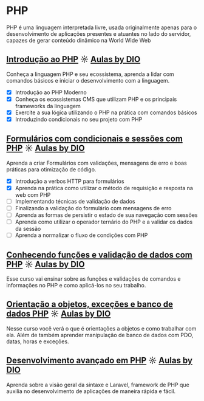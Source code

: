 # PHP
PHP é uma linguagem interpretada livre, usada originalmente apenas para o desenvolvimento de aplicações presentes e atuantes no lado do servidor, capazes de gerar conteúdo dinâmico na World Wide Web

## [Introdução ao PHP](https://github.com/kakanew/DIO_PHP/tree/master/Innovation_Introducao_PHP) ☼ [Aulas by DIO](https://web.digitalinnovation.one/course/introducao-ao-php/learning/e4a95f02-c8b5-4046-a657-335680c984d9?back=/track/sp-tech-desenvolvimento-back-end&bootcamp_id=003a02cc-dbfd-4b5b-afb2-ffdc8e7c2ba4)

Conheça a linguagem PHP e seu ecossistema, aprenda a lidar com comandos básicos e iniciar o desenvolvimento com a linguagem.

- [x] Introdução ao PHP Moderno
- [x] Conheça os ecossistemas CMS que utilizam PHP e os principais frameworks da linguagem
- [x] Exercite a sua lógica utilizando o PHP na prática com comandos básicos
- [x] Introduzindo condicionais no seu projeto com PHP

## [Formulários com condicionais e sessões com PHP](https://github.com/kakanew/DIO_PHP/tree/master/Formulários_condicionais_sessões_PHP) ☼ [Aulas by DIO](https://web.digitalinnovation.one/course/aprenda-a-criar-formularios-com-condicionais-e-sessoes-com-php/learning/9b2be704-24aa-4d08-b612-7ba20d2adebe?back=/track/sp-tech-desenvolvimento-back-end&bootcamp_id=003a02cc-dbfd-4b5b-afb2-ffdc8e7c2ba4)

Aprenda a criar Formulários com validações, mensagens de erro e boas práticas para otimização de código.

- [x] Introdução a verbos HTTP para formulários
- [x] Aprenda na prática como utilizar o método de requisição e resposta na web com PHP
- [ ] Implementando técnicas de validação de dados
- [ ] Finalizando a validação do formulário com mensagens de erro
- [ ] Aprenda as formas de persistir o estado de sua navegação com sessões
- [ ] Aprenda como utilizar o operador ternário do PHP e a validar os dados da sessão
- [ ] Aprenda a normalizar o fluxo de condições com PHP

## [Conhecendo funções e validação de dados com PHP](#) ☼ [Aulas by DIO](#)

Esse curso vai ensinar sobre as funções e validações de comandos e informações no PHP e como aplicá-los no seu trabalho.

## [Orientação a objetos, exceções e banco de dados PHP](#) ☼ [Aulas by DIO](#)
       
Nesse curso você verá o que é orientações a objetos e como trabalhar com ela. Além de também aprender manipulação de banco de dados com PDO, datas, horas e exceções.
 
## [Desenvolvimento avançado em PHP](#) ☼ [Aulas by DIO](#)

Aprenda sobre a visão geral da sintaxe e Laravel, framework de PHP que auxilia no desenvolvimento de aplicações de maneira rápida e fácil.